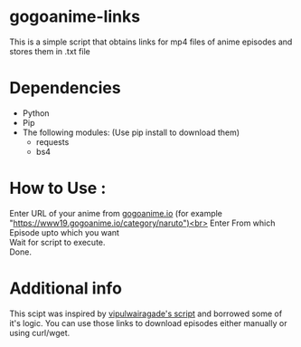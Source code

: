 # gogoanime-links
This is a simple script that obtains links for mp4 files of anime episodes and stores them in .txt file

# Dependencies
* Python
* Pip
* The following modules:
  (Use pip install to download them)
  * requests
  * bs4
  
# How to Use :

Enter URL of your anime from <a href="gogoanime.io">gogoanime.io<a> (for example "https://www19.gogoanime.io/category/naruto")<br>
Enter From which Episode upto which you want<br>
Wait for script to execute.<br>
Done.<br>
  
# Additional info

This scipt was inspired by <a href="https://github.com/vipulwairagade/gogoanime">vipulwairagade's script<a> and borrowed some of it's logic.
You can use those links to download episodes either manually or using curl/wget.
